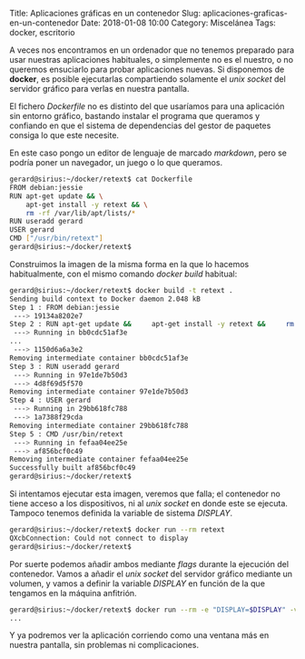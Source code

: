 Title: Aplicaciones gráficas en un contenedor
Slug: aplicaciones-graficas-en-un-contenedor
Date: 2018-01-08 10:00
Category: Miscelánea
Tags: docker, escritorio



A veces nos encontramos en un ordenador que no tenemos preparado para usar nuestras aplicaciones habituales, o simplemente no es el nuestro, o no queremos ensuciarlo para probar aplicaciones nuevas. Si disponemos de **docker**, es posible ejecutarlas compartiendo solamente el *unix socket* del servidor gráfico para verlas en nuestra pantalla.

El fichero *Dockerfile* no es distinto del que usaríamos para una aplicación sin entorno gráfico, bastando instalar el programa que queramos y confiando en que el sistema de dependencias del gestor de paquetes consiga lo que este necesite.

En este caso pongo un editor de lenguaje de marcado *markdown*, pero se podría poner un navegador, un juego o lo que queramos.

```bash
gerard@sirius:~/docker/retext$ cat Dockerfile 
FROM debian:jessie
RUN apt-get update && \
    apt-get install -y retext && \
    rm -rf /var/lib/apt/lists/*
RUN useradd gerard
USER gerard
CMD ["/usr/bin/retext"]
gerard@sirius:~/docker/retext$ 
```

Construimos la imagen de la misma forma en la que lo hacemos habitualmente, con el mismo comando *docker build* habitual:

```bash
gerard@sirius:~/docker/retext$ docker build -t retext .
Sending build context to Docker daemon 2.048 kB
Step 1 : FROM debian:jessie
 ---> 19134a8202e7
Step 2 : RUN apt-get update &&     apt-get install -y retext &&     rm -rf /var/lib/apt/lists/*
 ---> Running in bb0cdc51af3e
...
 ---> 1150d6a6a3e2
Removing intermediate container bb0cdc51af3e
Step 3 : RUN useradd gerard
 ---> Running in 97e1de7b50d3
 ---> 4d8f69d5f570
Removing intermediate container 97e1de7b50d3
Step 4 : USER gerard
 ---> Running in 29bb618fc788
 ---> 1a7388f29cda
Removing intermediate container 29bb618fc788
Step 5 : CMD /usr/bin/retext
 ---> Running in fefaa04ee25e
 ---> af856bcf0c49
Removing intermediate container fefaa04ee25e
Successfully built af856bcf0c49
gerard@sirius:~/docker/retext$ 
```

Si intentamos ejecutar esta imagen, veremos que falla; el contenedor no tiene acceso a los dispositivos, ni al *unix socket* en donde este se ejecuta. Tampoco tenemos definida la variable de sistema *DISPLAY*.

```bash
gerard@sirius:~/docker/retext$ docker run --rm retext
QXcbConnection: Could not connect to display 
gerard@sirius:~/docker/retext$ 
```

Por suerte podemos añadir ambos mediante *flags* durante la ejecución del contenedor. Vamos a añadir el *unix socket* del servidor gráfico mediante un volumen, y vamos a definir la variable *DISPLAY* en función de la que tengamos en la máquina anfitrión.

```bash
gerard@sirius:~/docker/retext$ docker run --rm -e "DISPLAY=$DISPLAY" -v /tmp/.X11-unix:/tmp/.X11-unix retext
...
```

Y ya podremos ver la aplicación corriendo como una ventana más en nuestra pantalla, sin problemas ni complicaciones.
